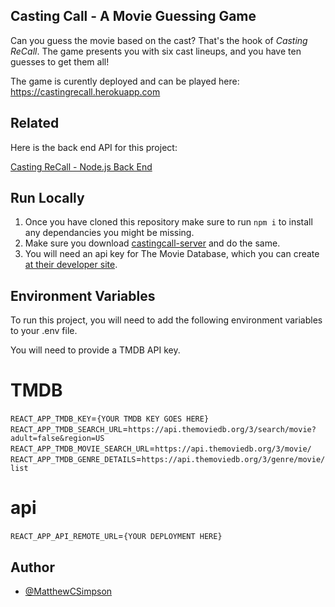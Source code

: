 ## Casting Call - A Movie Guessing Game

Can you guess the movie based on the cast?  That's the hook of _Casting ReCall_.  The game presents you with six cast lineups, and you have ten guesses to get them all!

The game is curently deployed and can be played here: <https://castingrecall.herokuapp.com>
## Related

Here is the back end API for this project: 

[Casting ReCall - Node.js Back End](https://github.com/matthewcsimpson/castingrecall-server)

## Run Locally 

1. Once you have cloned this repository make sure to run `npm i` to install any dependancies you might be missing. 
2. Make sure you download [castingcall-server](https://github.com/matthewcsimpson/castingcall-server) and do the same. 
3. You will need an api key for The Movie Database, which you can create [at their developer site](https://www.themoviedb.org/documentation/api). 

## Environment Variables

To run this project, you will need to add the following environment variables to your .env file.  

You will need to provide a TMDB API key.
#  TMDB
`REACT_APP_TMDB_KEY`=`{YOUR TMDB KEY GOES HERE}`
`REACT_APP_TMDB_SEARCH_URL`=`https://api.themoviedb.org/3/search/movie?adult=false&region=US`
`REACT_APP_TMDB_MOVIE_SEARCH_URL`=`https://api.themoviedb.org/3/movie/`
`REACT_APP_TMDB_GENRE_DETAILS`=`https://api.themoviedb.org/3/genre/movie/list`
# api
`REACT_APP_API_REMOTE_URL`=`{YOUR DEPLOYMENT HERE}`


## Author

- [@MatthewCSimpson](https://www.github.com/matthewcsimpson)
